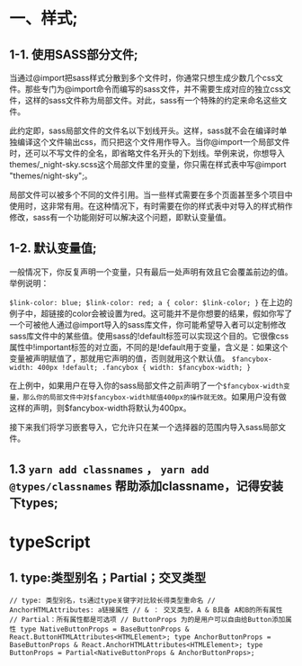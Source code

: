 <!--
 * @Author: Jane
 * @Date: 2020-08-06 10:07:26
 * @LastEditTime: 2020-08-06 17:02:37
 * @LastEditors: Please set LastEditors
 * @Description: In User Settings Edit
 * @FilePath: \koa2-weibo-appe:\self\AAAAA\trylang-ui\README.md
-->
# 一、样式;
## 1-1. 使用SASS部分文件;
当通过@import把sass样式分散到多个文件时，你通常只想生成少数几个css文件。那些专门为@import命令而编写的sass文件，并不需要生成对应的独立css文件，这样的sass文件称为局部文件。对此，sass有一个特殊的约定来命名这些文件。

此约定即，sass局部文件的文件名以下划线开头。这样，sass就不会在编译时单独编译这个文件输出css，而只把这个文件用作导入。当你@import一个局部文件时，还可以不写文件的全名，即省略文件名开头的下划线。举例来说，你想导入themes/_night-sky.scss这个局部文件里的变量，你只需在样式表中写@import "themes/night-sky";。

局部文件可以被多个不同的文件引用。当一些样式需要在多个页面甚至多个项目中使用时，这非常有用。在这种情况下，有时需要在你的样式表中对导入的样式稍作修改，sass有一个功能刚好可以解决这个问题，即默认变量值。

## 1-2. 默认变量值;
一般情况下，你反复声明一个变量，只有最后一处声明有效且它会覆盖前边的值。举例说明：

``
$link-color: blue;
$link-color: red;
a {
color: $link-color;
}
``
在上边的例子中，超链接的color会被设置为red。这可能并不是你想要的结果，假如你写了一个可被他人通过@import导入的sass库文件，你可能希望导入者可以定制修改sass库文件中的某些值。使用sass的!default标签可以实现这个目的。它很像css属性中!important标签的对立面，不同的是!default用于变量，含义是：如果这个变量被声明赋值了，那就用它声明的值，否则就用这个默认值。
``
$fancybox-width: 400px !default;
.fancybox {
width: $fancybox-width;
}
``

在上例中，如果用户在导入你的sass局部文件之前声明了一个``$fancybox-width变量，那么你的局部文件中对$fancybox-width赋值400px的操作就无效``。如果用户没有做这样的声明，则$fancybox-width将默认为400px。

接下来我们将学习嵌套导入，它允许只在某一个选择器的范围内导入sass局部文件。

## 1.3 `yarn add classnames` ， `yarn add @types/classnames` 帮助添加classname，记得安装下types;

# typeScript

## 1. type:类型别名；Partial；交叉类型
``
  // type: 类型别名，ts通过type关键字对比较长得类型重命名
  // AnchorHTMLAttributes: a链接属性
  // & ： 交叉类型，A & B具备 A和B的所有属性
  // Partial：所有属性都是可选项
  // ButtonProps 为的是用户可以自由给Button添加属性
  type NativeButtonProps = BaseButtonProps & React.ButtonHTMLAttributes<HTMLElement>;
  type AnchorButtonProps = BaseButtonProps & React.AnchorHTMLAttributes<HTMLElement>;
  type ButtonProps = Partial<NativeButtonProps & AnchorButtonProps>;
``